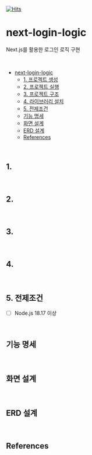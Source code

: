 [![Hits](https://hits.seeyoufarm.com/api/count/incr/badge.svg?url=https%3A%2F%2Fgithub.com%2FfunctionBee%2Fnext-login-logic&count_bg=%23353B36&title_bg=%23030303&icon=ghostery.svg&icon_color=%23E7E7E7&title=viewer&edge_flat=false)](https://hits.seeyoufarm.com)

# next-login-logic

Next.js를 활용한 로그인 로직 구현

<br>

- [next-login-logic](#next-login-logic)
  - [1. 프로젝트 생성](#1-프로젝트-생성)
  - [2. 프로젝트 실행](#2-프로젝트-실행)
  - [3. 프로젝트 구조](#3-프로젝트-구조)
  - [4. 라이브러리 설치](#4-라이브러리-설치)
  - [5. 전제조건](#5-전제조건)
  - [기능 명세](#기능-명세)
  - [화면 설계](#화면-설계)
  - [ERD 설계](#erd-설계)
  - [References](#references)

<br>

## 1. 

<br>

## 2. 
<br>

## 3. 

<br>

## 4. 

<br>

## 5. 전제조건

- [ ] Node.js 18.17 이상

<br>

## 기능 명세

<br>

## 화면 설계

<br>

## ERD 설계

<br>

## References
